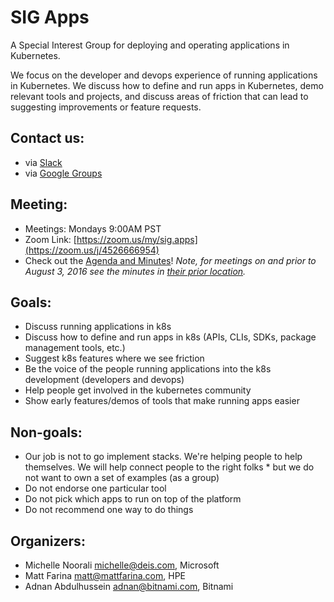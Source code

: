 # SIG Apps

A Special Interest Group for deploying and operating applications in Kubernetes.

We focus on the developer and devops experience of running applications in Kubernetes. We discuss how to define and run apps in Kubernetes, demo relevant tools and projects, and discuss areas of friction that can lead to suggesting improvements or feature requests.

## Contact us:
* via [Slack](https://kubernetes.slack.com/messages/sig-apps/)
* via [Google Groups](https://groups.google.com/forum/#!forum/kubernetes-sig-apps)

## Meeting:
* Meetings: Mondays 9:00AM PST
* Zoom Link: [https://zoom.us/my/sig.apps](https://zoom.us/j/4526666954)
* Check out the [Agenda and Minutes](https://docs.google.com/document/d/1LZLBGW2wRDwAfdBNHJjFfk9CFoyZPcIYGWU7R1PQ3ng/edit#)! _Note, for meetings on and prior to August 3, 2016 see the minutes in [their prior location](minutes/)._

## Goals:
* Discuss running applications in k8s
* Discuss how to define and run apps in k8s (APIs, CLIs, SDKs, package management tools, etc.)
* Suggest k8s features where we see friction
* Be the voice of the people running applications into the k8s development (developers and devops)
* Help people get involved in the kubernetes community
* Show early features/demos of tools that make running apps easier

## Non-goals:
* Our job is not to go implement stacks. We're helping people to help themselves. We will help connect people to the right folks * but we do not want to own a set of examples (as a group)
* Do not endorse one particular tool
* Do not pick which apps to run on top of the platform
* Do not recommend one way to do things

## Organizers:
* Michelle Noorali <michelle@deis.com>, Microsoft
* Matt Farina <matt@mattfarina.com>, HPE
* Adnan Abdulhussein <adnan@bitnami.com>, Bitnami
